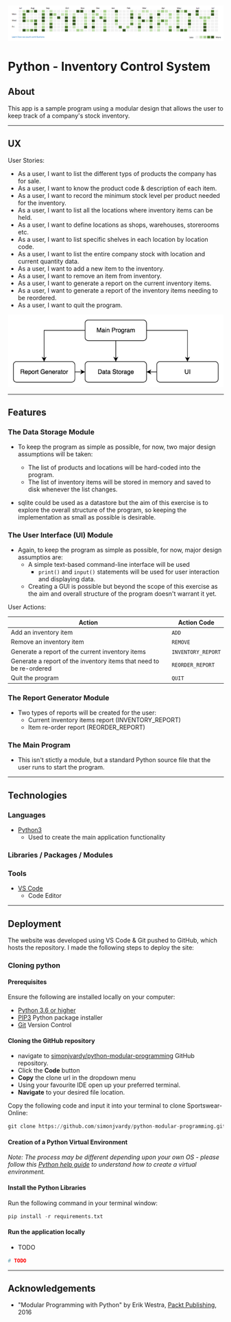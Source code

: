 ![My Logo](https://github.com/simonjvardy/simonjvardy/blob/main/assets/img/GitHub-name.png)

# Python - Inventory Control System #

## About ##

This app is a sample program using a modular design that allows the user to keep track of a company's stock inventory.

---

## UX ##

User Stories:

- As a user, I want to list the different typs of products the company has for sale.
- As a user, I want to know the product code & description of each item.
- As a user, I want to record the minimum stock level per product needed for the inventory.
- As a user, I want to list all the locations where inventory items can be held.
- As a user, I want to define locations as shops, warehouses, storerooms etc.
- As a user, I want to list specific shelves in each location by location code.
- As a user, I want to list the entire company stock with location and current quantity data.
- As a user, I want to add a new item to the inventory.
- As a user, I want to remove an item from inventory.
- As a user, I want to generate a report  on the current inventory items.
- As a user, I want to generate a report of the inventory items needing to be reordered.
- As a user, I want to quit the program.

![App Structure](static/app_structure.png)

---

## Features ##

### **The Data Storage Module** ##

- To keep the program as simple as possible, for now, two major design assumptions will be taken:
  - The list of products and locations will be hard-coded into the program.
  - The list of inventory items will be stored in memory and saved to disk whenever the list changes.

- sqlite could be used as a datastore but the aim of this exercise is to explore the overall structure of the program, so keeping the implementation as small as possible is desirable.

### **The User Interface (UI) Module** ###

- Again, to keep the program as simple as possible, for now, major design assumptios are:
  - A simple text-based command-line interface will be used
    - `print()` and `input()` statements will be used for user interaction and displaying data.
  - Creating a GUI is possible but beyond the scope of this exercise as the aim and overall structure of the program doesn't warrant it yet.

User Actions:

|Action|Action Code|
|---|---|
|Add an inventory item|`ADD`|
|Remove an inventory item|`REMOVE`|
|Generate a report of the current inventory items|`INVENTORY_REPORT`|
|Generate a report of the inventory items that need to be re-ordered|`REORDER_REPORT`|
|Quit the program|`QUIT`|

### **The Report Generator Module** ###

- Two types of reports will be created for the user:
  - Current inventory items report (INVENTORY_REPORT)
  - Item re-order report (REORDER_REPORT)

### **The Main Program** ###

- This isn't stictly a module, but a standard Python source file that the user runs to start the program.

---

## Technologies ##

### **Languages** ###

- [Python3](https://www.python.org/)
  - Used to create the main application functionality

### **Libraries / Packages / Modules** ###

### **Tools** ###

- [VS Code](https://code.visualstudio.com/)
  - Code Editor

---

## Deployment ##

The website was developed using VS Code & Git pushed to GitHub, which hosts the repository. I made the following steps to deploy the site:

### **Cloning python** ###

#### **Prerequisites** ###

Ensure the following are installed locally on your computer:

- [Python 3.6 or higher](https://www.python.org/downloads/)
- [PIP3](https://pypi.org/project/pip/) Python package installer
- [Git](https://git-scm.com/) Version Control

#### **Cloning the GitHub repository** ####

- navigate to [simonjvardy/python-modular-programming](https://github.com/simonjvardy/python-modular-programming) GitHub repository.
- Click the **Code** button
- **Copy** the clone url in the dropdown menu
- Using your favourite IDE open up your preferred terminal.
- **Navigate** to your desired file location.

Copy the following code and input it into your terminal to clone Sportswear-Online:

```Python
git clone https://github.com/simonjvardy/python-modular-programming.git
```

#### **Creation of a Python Virtual Environment** ####

*Note: The process may be different depending upon your own OS - please follow this [Python help guide](https://python.readthedocs.io/en/latest/library/venv.html) to understand how to create a virtual environment.*

#### **Install the Python Libraries** ####

Run the following command in your terminal window:

```Python
pip install -r requirements.txt
```

#### **Run the application locally** ####

- TODO

```Python
# TODO
```

---

## Acknowledgements ##

- "Modular Programming with Python" by Erik Westra, [Packt Publishing](https://www.packtpub.com/books/content/support), 2016
